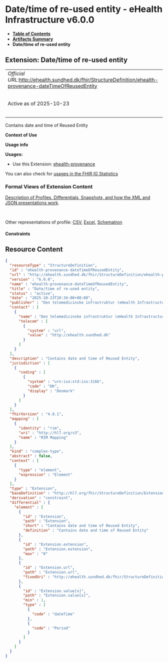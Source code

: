# Date/time of re-used entity - eHealth Infrastructure v6.0.0

* [**Table of Contents**](toc.md)
* [**Artifacts Summary**](artifacts.md)
* **Date/time of re-used entity**

## Extension: Date/time of re-used entity 

| | |
| :--- | :--- |
| *Official URL*:http://ehealth.sundhed.dk/fhir/StructureDefinition/ehealth-provenance-dateTimeOfReusedEntity | *Version*:6.0.0 |
| Active as of 2025-10-23 | *Computable Name*:ehealth-provenance-dateTimeOfReusedEntity |

Contains date and time of Reused Entity

**Context of Use**

**Usage info**

**Usages:**

* Use this Extension: [ehealth-provenance](StructureDefinition-ehealth-provenance.md)

You can also check for [usages in the FHIR IG Statistics](https://packages2.fhir.org/xig/dk.ehealth.sundhed.fhir.ig.core|current/StructureDefinition/ehealth-provenance-dateTimeOfReusedEntity)

### Formal Views of Extension Content

 [Description of Profiles, Differentials, Snapshots, and how the XML and JSON presentations work](http://build.fhir.org/ig/FHIR/ig-guidance/readingIgs.html#structure-definitions). 

 

Other representations of profile: [CSV](StructureDefinition-ehealth-provenance-dateTimeOfReusedEntity.csv), [Excel](StructureDefinition-ehealth-provenance-dateTimeOfReusedEntity.xlsx), [Schematron](StructureDefinition-ehealth-provenance-dateTimeOfReusedEntity.sch) 

#### Constraints



## Resource Content

```json
{
  "resourceType" : "StructureDefinition",
  "id" : "ehealth-provenance-dateTimeOfReusedEntity",
  "url" : "http://ehealth.sundhed.dk/fhir/StructureDefinition/ehealth-provenance-dateTimeOfReusedEntity",
  "version" : "6.0.0",
  "name" : "ehealth-provenance-dateTimeOfReusedEntity",
  "title" : "Date/time of re-used entity",
  "status" : "active",
  "date" : "2025-10-23T10:34:08+00:00",
  "publisher" : "Den telemedicinske infrastruktur (eHealth Infrastructure)",
  "contact" : [
    {
      "name" : "Den telemedicinske infrastruktur (eHealth Infrastructure)",
      "telecom" : [
        {
          "system" : "url",
          "value" : "http://ehealth.sundhed.dk"
        }
      ]
    }
  ],
  "description" : "Contains date and time of Reused Entity",
  "jurisdiction" : [
    {
      "coding" : [
        {
          "system" : "urn:iso:std:iso:3166",
          "code" : "DK",
          "display" : "Denmark"
        }
      ]
    }
  ],
  "fhirVersion" : "4.0.1",
  "mapping" : [
    {
      "identity" : "rim",
      "uri" : "http://hl7.org/v3",
      "name" : "RIM Mapping"
    }
  ],
  "kind" : "complex-type",
  "abstract" : false,
  "context" : [
    {
      "type" : "element",
      "expression" : "Element"
    }
  ],
  "type" : "Extension",
  "baseDefinition" : "http://hl7.org/fhir/StructureDefinition/Extension",
  "derivation" : "constraint",
  "differential" : {
    "element" : [
      {
        "id" : "Extension",
        "path" : "Extension",
        "short" : "Contains date and time of Reused Entity",
        "definition" : "Contains date and time of Reused Entity"
      },
      {
        "id" : "Extension.extension",
        "path" : "Extension.extension",
        "max" : "0"
      },
      {
        "id" : "Extension.url",
        "path" : "Extension.url",
        "fixedUri" : "http://ehealth.sundhed.dk/fhir/StructureDefinition/ehealth-provenance-dateTimeOfReusedEntity"
      },
      {
        "id" : "Extension.value[x]",
        "path" : "Extension.value[x]",
        "min" : 1,
        "type" : [
          {
            "code" : "dateTime"
          },
          {
            "code" : "Period"
          }
        ]
      }
    ]
  }
}

```
